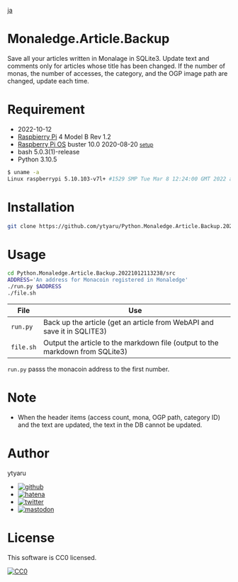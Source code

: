 [ja](./README.ja.md)

# Monaledge.Article.Backup

Save all your articles written in Monalage in SQLite3. Update text and comments only for articles whose title has been changed. If the number of monas, the number of accesses, the category, and the OGP image path are changed, update each time.

<!--

# DEMO

* [demo](https://ytyaru.github.io/Python.Monaledge.Article.Backup.20221012161219/)

![img](https://github.com/ytyaru/Python.Monaledge.Article.Backup.20221012161219/blob/master/doc/0.png?raw=true)

# Features

* sales point

-->

# Requirement

* <time datetime="2022-10-12T16:12:15+0900">2022-10-12</time>
* [Raspbierry Pi](https://ja.wikipedia.org/wiki/Raspberry_Pi) 4 Model B Rev 1.2
* [Raspberry Pi OS](https://ja.wikipedia.org/wiki/Raspbian) buster 10.0 2020-08-20 <small>[setup](http://ytyaru.hatenablog.com/entry/2020/10/06/111111)</small>
* bash 5.0.3(1)-release
* Python 3.10.5

```sh
$ uname -a
Linux raspberrypi 5.10.103-v7l+ #1529 SMP Tue Mar 8 12:24:00 GMT 2022 armv7l GNU/Linux
```

# Installation

```sh
git clone https://github.com/ytyaru/Python.Monaledge.Article.Backup.20221012113238
```

# Usage

```sh
cd Python.Monaledge.Article.Backup.20221012113238/src
ADDRESS='An address for Monacoin registered in Monaledge'
./run.py $ADDRESS
./file.sh
```

File|Use
----|---
`run.py`|Back up the article (get an article from WebAPI and save it in SQLITE3)
`file.sh`|Output the article to the markdown file (output to the markdown from SQLite3)

`run.py` passs the monacoin address to the first number.

# Note

* When the header items (access count, mona, OGP path, category ID) and the text are updated, the text in the DB cannot be updated.

# Author

ytyaru

* [![github](http://www.google.com/s2/favicons?domain=github.com)](https://github.com/ytyaru "github")
* [![hatena](http://www.google.com/s2/favicons?domain=www.hatena.ne.jp)](http://ytyaru.hatenablog.com/ytyaru "hatena")
* [![twitter](http://www.google.com/s2/favicons?domain=twitter.com)](https://twitter.com/ytyaru1 "twitter")
* [![mastodon](http://www.google.com/s2/favicons?domain=mstdn.jp)](https://mstdn.jp/web/accounts/233143 "mastdon")

# License

This software is CC0 licensed.

[![CC0](http://i.creativecommons.org/p/zero/1.0/88x31.png "CC0")](http://creativecommons.org/publicdomain/zero/1.0/deed.en)

